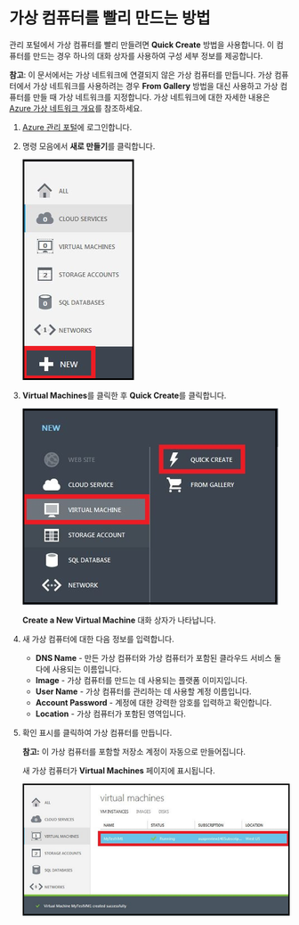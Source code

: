 <properties writer="kathydav" editor="tysonn" manager="jeffreyg" />

# 가상 컴퓨터를 빨리 만드는 방법

관리 포털에서 가상 컴퓨터를 빨리 만들려면 **Quick Create** 방법을 사용합니다. 이 컴퓨터를 만드는 경우 하나의 대화 상자를 사용하여 구성 세부 정보를 제공합니다.

**참고**: 이 문서에서는 가상 네트워크에 연결되지 않은 가상 컴퓨터를 만듭니다. 가상 컴퓨터에서 가상 네트워크를 사용하려는 경우 **From Gallery** 방법을 대신 사용하고 가상 컴퓨터를 만들 때 가상 네트워크를 지정합니다. 가상 네트워크에 대한 자세한 내용은 [Azure 가상 네트워크 개요][]를 참조하세요.

1.  [Azure 관리 포털][]에 로그인합니다.

2.  명령 모음에서 **새로 만들기**를 클릭합니다.

    ![새 가상 컴퓨터 만들기][]

3.  **Virtual Machines**를 클릭한 후 **Quick Create**를 클릭합니다.

    ![새 가상 컴퓨터 빨리 만들기][]

    **Create a New Virtual Machine** 대화 상자가 나타납니다.

4.  새 가상 컴퓨터에 대한 다음 정보를 입력합니다.

    -   **DNS Name** - 만든 가상 컴퓨터와 가상 컴퓨터가 포함된 클라우드 서비스 둘 다에 사용되는 이름입니다.
    -   **Image** - 가상 컴퓨터를 만드는 데 사용되는 플랫폼 이미지입니다.
    -   **User Name** - 가상 컴퓨터를 관리하는 데 사용할 계정 이름입니다.
    -   **Account Password** - 계정에 대한 강력한 암호를 입력하고 확인합니다.
    -   **Location** - 가상 컴퓨터가 포함된 영역입니다.

5.  확인 표시를 클릭하여 가상 컴퓨터를 만듭니다.

    **참고:** 이 가상 컴퓨터를 포함할 저장소 계정이 자동으로 만들어집니다.

    새 가상 컴퓨터가 **Virtual Machines** 페이지에 표시됩니다.

    ![가상 컴퓨터 만들기 성공][]

  [Azure 가상 네트워크 개요]: http://go.microsoft.com/fwlink/p/?LinkID=294063
  [Azure 관리 포털]: http://manage.windowsazure.com
  [새 가상 컴퓨터 만들기]: ./media/howto-quick-create-vm/create.png
  [새 가상 컴퓨터 빨리 만들기]: ./media/howto-quick-create-vm/createquick.png
  [가상 컴퓨터 만들기 성공]: ./media/howto-quick-create-vm/vmsuccesswindows.png
